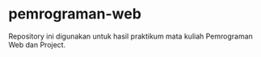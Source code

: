 # pemrograman-web
Repository ini digunakan untuk hasil praktikum mata kuliah Pemrograman Web dan Project.
